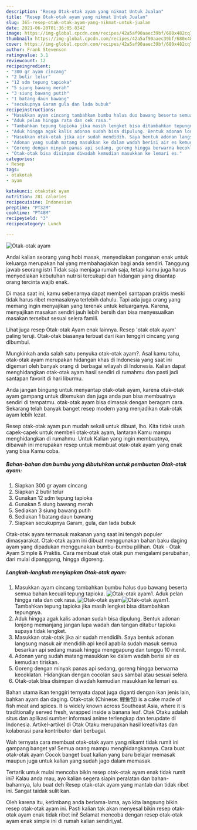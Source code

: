 ```yaml
---
description: "Resep Otak-otak ayam yang nikmat Untuk Jualan"
title: "Resep Otak-otak ayam yang nikmat Untuk Jualan"
slug: 365-resep-otak-otak-ayam-yang-nikmat-untuk-jualan
date: 2021-06-20T01:36:05.834Z
image: https://img-global.cpcdn.com/recipes/42a5af90aaec39bf/680x482cq70/otak-otak-ayam-foto-resep-utama.jpg
thumbnail: https://img-global.cpcdn.com/recipes/42a5af90aaec39bf/680x482cq70/otak-otak-ayam-foto-resep-utama.jpg
cover: https://img-global.cpcdn.com/recipes/42a5af90aaec39bf/680x482cq70/otak-otak-ayam-foto-resep-utama.jpg
author: Frank Stevenson
ratingvalue: 3.1
reviewcount: 12
recipeingredient:
- "300 gr ayam cincang"
- "2 butir telur"
- "12 sdm tepung tapioka"
- "5 siung bawang merah"
- "3 siung bawang putih"
- "1 batang daun bawang"
- "secukupnya Garam gula dan lada bubuk"
recipeinstructions:
- "Masukkan ayam cincang tambahkan bumbu halus duo bawang beserta semua bahan kecuali tepung tapioka."
- "Aduk pelan hingga rata dan cek rasa."
- "Tambahkan tepung tapioka jika masih lengket bisa ditambahkan tepungnya."
- "Aduk hingga agak kalis adonan sudah bisa dipulung. Bentuk adonan lonjong memanjang jangan lupa wadah dan tangan ditabur tapioka supaya tidak lengket."
- "Masukkan otak-otak jika air sudah mendidih. Saya bentuk adonan langsung masuk air mendidih api kecil apabila sudah masuk semua besarkan api sedang masak hingga menggapung dan tunggu 10 menit."
- "Adonan yang sudah matang masukkan ke dalam wadah berisi air es kemudian tiriskan."
- "Goreng dengan minyak panas api sedang, goreng hingga berwarna kecoklatan. Hidangkan dengan cocolan saus sambal atau sesuai selera."
- "Otak-otak bisa disimpan diwadah kemudian masukkan ke lemari es."
categories:
- Resep
tags:
- otakotak
- ayam

katakunci: otakotak ayam 
nutrition: 281 calories
recipecuisine: Indonesian
preptime: "PT32M"
cooktime: "PT48M"
recipeyield: "3"
recipecategory: Lunch

---
```



![Otak-otak ayam](https://img-global.cpcdn.com/recipes/42a5af90aaec39bf/680x482cq70/otak-otak-ayam-foto-resep-utama.jpg)

Andai kalian seorang yang hobi masak, menyediakan panganan enak untuk keluarga merupakan hal yang membahagiakan bagi anda sendiri. Tanggung jawab seorang istri Tidak saja menjaga rumah saja, tetapi kamu juga harus menyediakan kebutuhan nutrisi tercukupi dan hidangan yang disantap orang tercinta wajib enak.

Di masa  saat ini, kamu sebenarnya dapat membeli santapan praktis meski tidak harus ribet memasaknya terlebih dahulu. Tapi ada juga orang yang memang ingin menyajikan yang terenak untuk keluarganya. Karena, menyajikan masakan sendiri jauh lebih bersih dan bisa menyesuaikan masakan tersebut sesuai selera famili. 

Lihat juga resep Otak-otak Ayam enak lainnya. Resep &#39;otak otak ayam&#39; paling teruji. Otak-otak biasanya terbuat dari ikan tenggiri cincang yang dibumbui.

Mungkinkah anda salah satu penyuka otak-otak ayam?. Asal kamu tahu, otak-otak ayam merupakan hidangan khas di Indonesia yang saat ini digemari oleh banyak orang di berbagai wilayah di Indonesia. Kalian dapat menghidangkan otak-otak ayam hasil sendiri di rumahmu dan pasti jadi santapan favorit di hari liburmu.

Anda jangan bingung untuk menyantap otak-otak ayam, karena otak-otak ayam gampang untuk ditemukan dan juga anda pun bisa membuatnya sendiri di tempatmu. otak-otak ayam bisa dimasak dengan beragam cara. Sekarang telah banyak banget resep modern yang menjadikan otak-otak ayam lebih lezat.

Resep otak-otak ayam pun mudah sekali untuk dibuat, lho. Kita tidak usah capek-capek untuk membeli otak-otak ayam, lantaran Kamu mampu menghidangkan di rumahmu. Untuk Kalian yang ingin membuatnya, dibawah ini merupakan resep untuk membuat otak-otak ayam yang enak yang bisa Kamu coba.

<!--inarticleads1-->

##### Bahan-bahan dan bumbu yang dibutuhkan untuk pembuatan Otak-otak ayam:

1. Siapkan 300 gr ayam cincang
1. Siapkan 2 butir telur
1. Gunakan 12 sdm tepung tapioka
1. Gunakan 5 siung bawang merah
1. Sediakan 3 siung bawang putih
1. Sediakan 1 batang daun bawang
1. Siapkan secukupnya Garam, gula, dan lada bubuk


Otak-otak ayam termasuk makanan yang saat ini tengah populer dimasyarakat. Otak-otak ayam ini dibuat menggunakan bahan baku daging ayam yang dipadukan menggunakan bumbu-bumbu pilihan. Otak - Otak Ayam Simple &amp; Praktis. Cara membuat otak otak pun mengalami perubahan, dari mulai dipanggang, hingga digoreng. 

<!--inarticleads2-->

##### Langkah-langkah menyiapkan Otak-otak ayam:

1. Masukkan ayam cincang tambahkan bumbu halus duo bawang beserta semua bahan kecuali tepung tapioka.
<img src="https://img-global.cpcdn.com/steps/d9d93344b6e4bc8d/160x128cq70/otak-otak-ayam-langkah-memasak-1-foto.jpg" alt="Otak-otak ayam">1. Aduk pelan hingga rata dan cek rasa.
<img src="https://img-global.cpcdn.com/steps/eb9d80cc5d2a4e0d/160x128cq70/otak-otak-ayam-langkah-memasak-2-foto.jpg" alt="Otak-otak ayam"><img src="https://img-global.cpcdn.com/steps/bc03a44ce36cb1ac/160x128cq70/otak-otak-ayam-langkah-memasak-2-foto.jpg" alt="Otak-otak ayam">1. Tambahkan tepung tapioka jika masih lengket bisa ditambahkan tepungnya.
1. Aduk hingga agak kalis adonan sudah bisa dipulung. Bentuk adonan lonjong memanjang jangan lupa wadah dan tangan ditabur tapioka supaya tidak lengket.
1. Masukkan otak-otak jika air sudah mendidih. Saya bentuk adonan langsung masuk air mendidih api kecil apabila sudah masuk semua besarkan api sedang masak hingga menggapung dan tunggu 10 menit.
1. Adonan yang sudah matang masukkan ke dalam wadah berisi air es kemudian tiriskan.
1. Goreng dengan minyak panas api sedang, goreng hingga berwarna kecoklatan. Hidangkan dengan cocolan saus sambal atau sesuai selera.
1. Otak-otak bisa disimpan diwadah kemudian masukkan ke lemari es.


Bahan utama ikan tenggiri ternyata dapat juga diganti dengan ikan jenis lain, bahkan ayam dan daging. Otak-otak (Chinese: 鲤鱼包) is a cake made of fish meat and spices. It is widely known across Southeast Asia, where it is traditionally served fresh, wrapped inside a banana leaf. Otak Otaku adalah situs dan aplikasi sumber informasi anime terlengkap dan terupdate di Indonesia. Artikel-artikel di Otak Otaku merupakan hasil kreativitas dan kolaborasi para kontributor dari berbagai. 

Wah ternyata cara membuat otak-otak ayam yang nikamt tidak rumit ini gampang banget ya! Semua orang mampu menghidangkannya. Cara buat otak-otak ayam Cocok banget buat kalian yang baru belajar memasak maupun juga untuk kalian yang sudah jago dalam memasak.

Tertarik untuk mulai mencoba bikin resep otak-otak ayam enak tidak rumit ini? Kalau anda mau, ayo kalian segera siapin peralatan dan bahan-bahannya, lalu buat deh Resep otak-otak ayam yang mantab dan tidak ribet ini. Sangat taidak sulit kan. 

Oleh karena itu, ketimbang anda berlama-lama, ayo kita langsung bikin resep otak-otak ayam ini. Pasti kalian tak akan menyesal bikin resep otak-otak ayam enak tidak ribet ini! Selamat mencoba dengan resep otak-otak ayam enak simple ini di rumah kalian sendiri,ya!.

